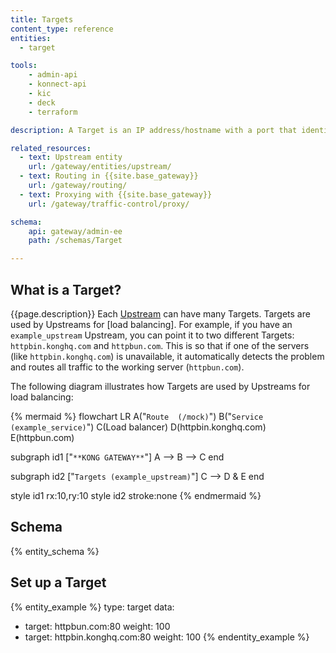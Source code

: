 ```yaml
---
title: Targets
content_type: reference
entities:
  - target

tools:
    - admin-api
    - konnect-api
    - kic
    - deck
    - terraform

description: A Target is an IP address/hostname with a port that identifies an instance of a backend service.

related_resources:
  - text: Upstream entity
    url: /gateway/entities/upstream/
  - text: Routing in {{site.base_gateway}}
    url: /gateway/routing/
  - text: Proxying with {{site.base_gateway}}
    url: /gateway/traffic-control/proxy/

schema:
    api: gateway/admin-ee
    path: /schemas/Target

---
```


## What is a Target?

{{page.description}} Each [Upstream](/gateway/entities/upstream/) can have many Targets. Targets are used by Upstreams for [load balancing]<!--TODO link concept-->. For example, if you have an `example_upstream` Upstream, you can point it to two different Targets: `httpbin.konghq.com` and `httpbun.com`. This is so that if one of the servers (like `httpbin.konghq.com`) is unavailable, it automatically detects the problem and routes all traffic to the working server (`httpbun.com`).

The following diagram illustrates how Targets are used by Upstreams for load balancing:

<!--vale off-->

{% mermaid %}
flowchart LR
  A("`Route 
  (/mock)`")
  B("`Service
  (example_service)`")
  C(Load balancer)
  D(httpbin.konghq.com)
  E(httpbun.com)
  
  subgraph id1 ["`**KONG GATEWAY**`"]
    A --> B --> C
  end

  subgraph id2 ["`Targets (example_upstream)`"]
    C --> D & E
  end

  style id1 rx:10,ry:10
  style id2 stroke:none
{% endmermaid %}

<!--vale on-->

## Schema

{% entity_schema %}

## Set up a Target

{% entity_example %}
type: target
data:
   - target: httpbun.com:80
     weight: 100
   - target: httpbin.konghq.com:80
     weight: 100
{% endentity_example %}
